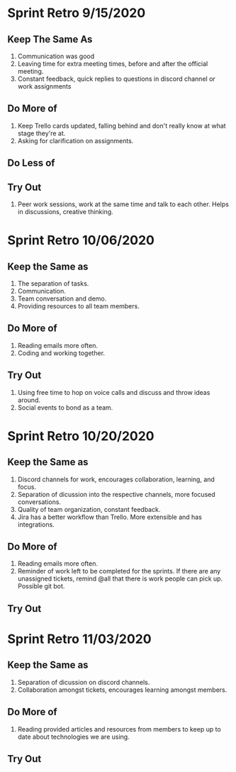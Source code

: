 # Sprint Retro 9/15/2020

## Keep The Same As
1. Communication was good
2. Leaving time for extra meeting times, before and after the official meeting.
3. Constant feedback, quick replies to questions in discord channel or work assignments

## Do More of
1. Keep Trello cards updated, falling behind and don't really know at what stage they're at.
2. Asking for clarification on assignments.

## Do Less of

## Try Out
1. Peer work sessions, work at the same time and talk to each other. Helps in discussions, creative thinking.


# Sprint Retro 10/06/2020

## Keep the Same as
1. The separation of tasks.
2. Communication.
3. Team conversation and demo.
4. Providing resources to all team members.

## Do More of
1. Reading emails more often.
2. Coding and working together.

## Try Out
1. Using free time to hop on voice calls and discuss and throw ideas around.
2. Social events to bond as a team.


# Sprint Retro 10/20/2020

## Keep the Same as
1. Discord channels for work, encourages collaboration, learning, and focus.
2. Separation of dicussion into the respective channels, more focused conversations.
3. Quality of team organization, constant feedback.
4. Jira has a better workflow than Trello. More extensible and has integrations.

## Do More of
1. Reading emails more often.
2. Reminder of work left to be completed for the sprints. If there are any unassigned tickets, remind @all that there is work people can pick up. Possible git bot.

## Try Out

# Sprint Retro 11/03/2020

## Keep the Same as
1. Separation of dicussion on discord channels.
2. Collaboration amongst tickets, encourages learning amongst members.

## Do More of
1. Reading provided articles and resources from members to keep up to date about technologies we are using.

## Try Out
